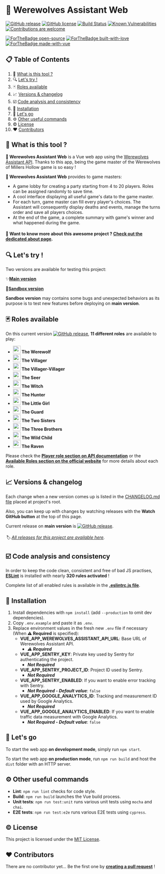 # 🐺 Werewolves Assistant Web

[![GitHub release](https://img.shields.io/github/release/antoinezanardi/werewolves-assistant-web.svg)](https://GitHub.com/antoinezanardi/werewolves-assistant-web/releases/)
[![GitHub license](https://img.shields.io/github/license/antoinezanardi/werewolves-assistant-web.svg)](https://github.com/antoinezanardi/https://img.shields.io/github/license/werewolves-assistant-web.svg/blob/master/LICENSE)
[![Build Status](https://travis-ci.org/antoinezanardi/werewolves-assistant-web.svg?branch=master)](https://travis-ci.org/antoinezanardi/werewolves-assistant-web)
[![Known Vulnerabilities](https://snyk.io/test/github/antoinezanardi/werewolves-assistant-web/badge.svg?targetFile=package.json)](https://snyk.io/test/github/antoinezanardi/werewolves-assistant-web?targetFile=package.json)
[![Contributions are welcome](https://img.shields.io/badge/contributions-welcome-brightgreen.svg?style=flat)](https://github.com/antoinezanardi/werewolves-assistant-web/issues)

[![ForTheBadge open-source](https://forthebadge.com/images/badges/open-source.svg)](https://forthebadge.com)
[![ForTheBadge built-with-love](http://ForTheBadge.com/images/badges/built-with-love.svg)](https://GitHub.com/antoinezanardi/)
[![ForTheBadge made-with-vue](https://forthebadge.com/images/badges/made-with-vue.svg)](https://forthebadge.com)

## 📋 Table of Contents

1. 🐺 [What is this tool ?](#what-is-this-tool)
2. 🔍 [Let's try !](#lets-try)
3. 🃏 [Roles available](#roles-available)
5. 📈 [Versions & changelog](#versions)
6. ☑️ [Code analysis and consistency](#code-analysis-and-consistency)
7. 🔨 [Installation](#installation)
8. 🔌 [Let's go](#lets-go)
9. ⚙️ [Other useful commands](#other-useful-commands)
10. ©️ [License](#license)
11. ❤️ [Contributors](#contributors)

## <a name="what-is-this-tool">🐺 What is this tool ?</a>
**🐺 Werewolves Assistant Web** is a Vue web app using the <a href="https://github.com/antoinezanardi/werewolves-assistant-api" target="_blank">Werewolves Assistant API</a>.
Thanks to this app, being the game master of the Werewolves of Millers Hollow game is so easy ! 

**🐺 Werewolves Assistant Web** provides to game masters:
- A game lobby for creating a party starting from 4 to 20 players. Roles can be assigned randomly to save time.
- A cool interface displaying all useful game's data to the game master.
- For each turn, game master can fill every player's choices. The Assistant will consequently display deaths and events, manage the turns order and save all players choices.
- At the end of the game, a complete summary with game's winner and what happened during the game.

#### 🤔 Want to know more about this awesome project ? <a href="https://werewolves-assistant.antoinezanardi.fr/about" target="_blank">**Check out the dedicated about page**</a>.

## <a name="lets-try">🔍 Let's try !</a>
Two versions are available for testing this project:

✨<a href="https://werewolves-assistant.antoinezanardi.fr" target="_blank">**Main version**</a>

🔧<a href="https://sandbox.werewolves-assistant.antoinezanardi.fr" target="_blank">**Sandbox version**</a>

**Sandbox version** may contains some bugs and unexpected behaviors as its purpose is to test new features before deploying on **main version**.

## <a name="roles-available">🃏 Roles available</a>

On this current version [![GitHub release](https://img.shields.io/github/release/antoinezanardi/werewolves-assistant-web.svg)](https://GitHub.com/antoinezanardi/werewolves-assistant-web/releases/), **11 different roles** are available to play:

- **<img src="https://werewolves-assistant-api.antoinezanardi.fr/img/roles/werewolf.png" width="25"/> The Werewolf**
- **<img src="https://werewolves-assistant-api.antoinezanardi.fr/img/roles/villager.png" width="25"/> The Villager**
- **<img src="https://werewolves-assistant-api.antoinezanardi.fr/img/roles/villager.png" width="25"/> The Villager-Villager**
- **<img src="https://werewolves-assistant-api.antoinezanardi.fr/img/roles/seer.png" width="25"/> The Seer**
- **<img src="https://werewolves-assistant-api.antoinezanardi.fr/img/roles/witch.png" width="25"/> The Witch**
- **<img src="https://werewolves-assistant-api.antoinezanardi.fr/img/roles/hunter.png" width="25"/> The Hunter**
- **<img src="https://werewolves-assistant-api.antoinezanardi.fr/img/roles/little-girl.png" width="25"/> The Little Girl**
- **<img src="https://werewolves-assistant-api.antoinezanardi.fr/img/roles/guard.png" width="25"/> The Guard**
- **<img src="https://werewolves-assistant-api.antoinezanardi.fr/img/roles/two-sisters.png" width="25"/> The Two Sisters**
- **<img src="https://werewolves-assistant-api.antoinezanardi.fr/img/roles/three-brothers.png" width="25"/> The Three Brothers**
- **<img src="https://werewolves-assistant-api.antoinezanardi.fr/img/roles/wild-child.png" width="25"/> The Wild Child**
- **<img src="https://werewolves-assistant-api.antoinezanardi.fr/img/roles/raven.png" width="25"/> The Raven**

Please check the <a href="https://werewolves-assistant-api.antoinezanardi.fr/apidoc/#player-roles" target="_blank">**Player role section on API documentation**</a> or the <a href="https://werewolves-assistant.antoinezanardi.fr/about" target="_blank">**Available Roles section on the official website**</a> for more details about each role.

## <a name="versions">📈 Versions & changelog</a>
Each change when a new version comes up is listed in the <a href="https://github.com/antoinezanardi/werewolves-assistant-web/blob/master/CHANGELOG.md" target="_blank">CHANGELOG.md file</a> placed at project's root.

Also, you can keep up with changes by watching releases with the **Watch GitHub button** at the top of this page.

Current release on **main version** is [![GitHub release](https://img.shields.io/github/release/antoinezanardi/werewolves-assistant-web.svg)](https://GitHub.com/antoinezanardi/werewolves-assistant-web/releases/).

###### 🏷️ <a href="https://github.com/antoinezanardi/werewolves-assistant-web/releases" target="_blank">All releases for this project are available here</a>. 

## <a name="code-analysis-and-consistency">☑️ Code analysis and consistency</a>
In order to keep the code clean, consistent and free of bad JS practises, **[ESLint](https://eslint.org/)** is installed with nearly **320 rules activated** !

Complete list of all enabled rules is available in the **[.eslintrc.js file](https://github.com/antoinezanardi/werewolves-assistant-web/blob/master/.eslintrc.js)**.

## <a name="installation">🔨 Installation</a>
1. Install dependencies with `npm install` (add `--production` to omit dev dependencies).
2. Copy `.env.example` and paste it as `.env`.
3. Replace environment values in the fresh new `.env` file if necessary (When **⚠️️ Required** is specified):
    * **VUE_APP_WEREWOLVES_ASSISTANT_API_URL**: Base URL of Werewolves Assistant API.
        -  _**⚠️️ Required**_
    * **VUE_APP_SENTRY_KEY**: Private key used by Sentry for authenticating the project.
        -  _**Not Required**_
    * **VUE_APP_SENTRY_PROJECT_ID**: Project ID used by Sentry.
        -  _**Not Required**_
    * **VUE_APP_SENTRY_ENABLED**: If you want to enable error tracking with Sentry.
        -  _**Not Required - Default value**_: `false`
    * **VUE_APP_GOOGLE_ANALYTICS_ID**: Tracking and measurement ID used by Google Analytics.
        -  _**Not Required**_
    * **VUE_APP_GOOGLE_ANALYTICS_ENABLED**: If you want to enable traffic data measurement with Google Analytics.
        -  _**Not Required - Default value**_: `false`

## <a name="lets-go">🔌 Let's go</a>
To start the web app **on development mode**, simply run `npm start`.

To start the web app **on production mode**, run `npm run build` and host the `dist` folder with an HTTP server.

## <a name="other-useful-commands">⚙️ Other useful commands</a>
- **Lint**: `npm run lint` checks for code style.
- **Build**: `npm run build` launches the Vue build process.
- **Unit tests**: `npm run test:unit` runs various unit tests using `mocha` and `chai`.
- **E2E tests**: `npm run test:e2e` runs various E2E tests using `cypress`.

## <a name="license">©️ License</a>

This project is licensed under the [MIT License](http://opensource.org/licenses/MIT).

## <a name="contributors">❤️ Contributors</a>

There are no contributor yet... Be the first one by **[creating a pull request](https://github.com/antoinezanardi/werewolves-assistant-web/pulls)** !